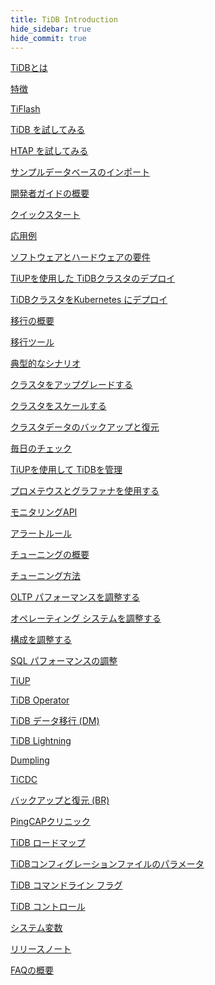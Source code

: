 ```yaml
---
title: TiDB Introduction
hide_sidebar: true
hide_commit: true
---
```


<LearningPathContainer platform="tidb" title="TiDB" subTitle="TiDB is an open-source distributed SQL database that supports Hybrid Transactional and Analytical Processing (HTAP) workloads. Find the guide, samples, and references you need to use TiDB.">

<!-- Localization note for TiDB:

- English: use distributed SQL, and start to emphasize HTAP
- Chinese: can keep "NewSQL" and emphasize one-stop real-time HTAP ("一栈式实时 HTAP")
- Japanese: use NewSQL because it is well-recognized

-->

<LearningPath label="Learn" icon="cloud1">

[TiDBとは](https://docs.pingcap.com/tidb/v7.1/overview)

[特徴](https://docs.pingcap.com/tidb/v7.1/basic-features)

[TiFlash](https://docs.pingcap.com/tidb/v7.1/tiflash-overview)

</LearningPath>

<LearningPath label="Try" icon="cloud5">

[TiDB を試してみる](https://docs.pingcap.com/tidb/v7.1/quick-start-with-tidb)

[HTAP を試してみる](https://docs.pingcap.com/tidb/v7.1/quick-start-with-htap)

[サンプルデータベースのインポート](https://docs.pingcap.com/tidb/v7.1/import-example-data)

</LearningPath>

<LearningPath label="Develop" icon="doc8">

[開発者ガイドの概要](https://docs.pingcap.com/tidb/v7.1/dev-guide-overview)

[クイックスタート](https://docs.pingcap.com/tidb/v7.1/dev-guide-build-cluster-in-cloud)

[応用例](https://docs.pingcap.com/tidb/v7.1/dev-guide-sample-application-java-spring-boot)

</LearningPath>

<LearningPath label="Deploy" icon="deploy">

[ソフトウェアとハ​​ードウェアの要件](https://docs.pingcap.com/tidb/v7.1/hardware-and-software-requirements)

[TiUPを使用した TiDBクラスタのデプロイ](https://docs.pingcap.com/tidb/v7.1/production-deployment-using-tiup)

[TiDBクラスタをKubernetes にデプロイ](https://docs.pingcap.com/tidb-in-kubernetes/stable)

</LearningPath>

<LearningPath label="Migrate" icon="cloud3">

[移行の概要](https://docs.pingcap.com/tidb/v7.1/migration-overview)

[移行ツール](https://docs.pingcap.com/tidb/v7.1/migration-tools)

[典型的なシナリオ](https://docs.pingcap.com/tidb/v7.1/migrate-aurora-to-tidb)

</LearningPath>

<LearningPath label="Maintain" icon="maintain">

[クラスタをアップグレードする](https://docs.pingcap.com/tidb/v7.1/upgrade-tidb-using-tiup)

[クラスタをスケールする](https://docs.pingcap.com/tidb/v7.1/scale-tidb-using-tiup)

[クラスタデータのバックアップと復元](https://docs.pingcap.com/tidb/v7.1/backup-and-restore-overview)

[毎日のチェック](https://docs.pingcap.com/tidb/v7.1/daily-check)

[TiUPを使用して TiDBを管理](https://docs.pingcap.com/tidb/v7.1/maintain-tidb-using-tiup)

</LearningPath>

<LearningPath label="Monitor" icon="cloud6">

[プロメテウスとグラファナを使用する](https://docs.pingcap.com/tidb/v7.1/tidb-monitoring-framework)

[モニタリングAPI](https://docs.pingcap.com/tidb/v7.1/tidb-monitoring-api)

[アラートルール](https://docs.pingcap.com/tidb/v7.1/alert-rules)

</LearningPath>

<LearningPath label="Tune" icon="tidb-cloud-tune">

[チューニングの概要](https://docs.pingcap.com/tidb/v7.1/performance-tuning-overview)

[チューニング方法](https://docs.pingcap.com/tidb/v7.1/performance-tuning-methods)

[OLTP パフォーマンスを調整する](https://docs.pingcap.com/tidb/v7.1/performance-tuning-practices)

[オペレーティング システムを調整する](https://docs.pingcap.com/tidb/v7.1/tune-operating-system)

[構成を調整する](https://docs.pingcap.com/tidb/v7.1/configure-memory-usage)

[SQL パフォーマンスの調整](https://docs.pingcap.com/tidb/v7.1/sql-tuning-overview)

</LearningPath>

<LearningPath label="Tools" icon="doc7">

[TiUP](https://docs.pingcap.com/tidb/v7.1/tiup-overview)

[TiDB Operator](https://docs.pingcap.com/tidb/v7.1/tidb-operator-overview)

[TiDB データ移行 (DM)](https://docs.pingcap.com/tidb/v7.1/dm-overview)

[TiDB Lightning](https://docs.pingcap.com/tidb/v7.1/tidb-lightning-overview)

[Dumpling](https://docs.pingcap.com/tidb/v7.1/dumpling-overview)

[TiCDC](https://docs.pingcap.com/tidb/v7.1/ticdc-overview)

[バックアップと復元 (BR)](https://docs.pingcap.com/tidb/v7.1/backup-and-restore-overview)

[PingCAPクリニック](https://docs.pingcap.com/tidb/v7.1/clinic-introduction)

</LearningPath>

<LearningPath label="Reference" icon="cloud-dev">

[TiDB ロードマップ](https://docs.pingcap.com/tidb/dev/tidb-roadmap)

[TiDBコンフィグレーションファイルのパラメータ](https://docs.pingcap.com/tidb/v7.1/tidb-configuration-file)

[TiDB コマンドライン フラグ](https://docs.pingcap.com/tidb/v7.1/command-line-flags-for-tidb-configuration)

[TiDB コントロール](https://docs.pingcap.com/tidb/v7.1/tidb-control)

[システム変数](https://docs.pingcap.com/tidb/v7.1/system-variables)

[リリースノート](https://docs.pingcap.com/tidb/v7.1/release-notes)

[FAQの概要](https://docs.pingcap.com/tidb/v7.1/faq-overview)

</LearningPath>

</LearningPathContainer>
